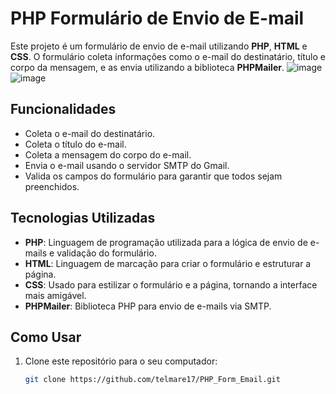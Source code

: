 # PHP Formulário de Envio de E-mail

Este projeto é um formulário de envio de e-mail utilizando **PHP**, **HTML** e **CSS**. O formulário coleta informações como o e-mail do destinatário, título e corpo da mensagem, e as envia utilizando a biblioteca **PHPMailer**.
![image](https://github.com/user-attachments/assets/d5643ab4-6454-42d4-99ac-733b38a548ed)
![image](https://github.com/user-attachments/assets/316539de-cfb3-49ac-8331-b7a55300445d)


## Funcionalidades

- Coleta o e-mail do destinatário.
- Coleta o título do e-mail.
- Coleta a mensagem do corpo do e-mail.
- Envia o e-mail usando o servidor SMTP do Gmail.
- Valida os campos do formulário para garantir que todos sejam preenchidos.

## Tecnologias Utilizadas

- **PHP**: Linguagem de programação utilizada para a lógica de envio de e-mails e validação do formulário.
- **HTML**: Linguagem de marcação para criar o formulário e estruturar a página.
- **CSS**: Usado para estilizar o formulário e a página, tornando a interface mais amigável.
- **PHPMailer**: Biblioteca PHP para envio de e-mails via SMTP.
  
## Como Usar

1. Clone este repositório para o seu computador:
   ```bash
   git clone https://github.com/telmare17/PHP_Form_Email.git
